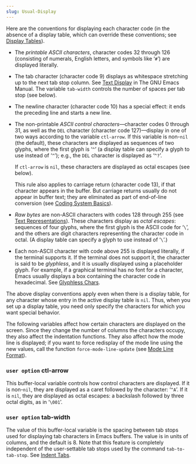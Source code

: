 ```yaml
---
slug: Usual-Display
---
```


Here are the conventions for displaying each character code (in the absence of a display table, which can override these conventions; see [Display Tables](/docs/elisp/Display-Tables)).

*   The *printable ASCII characters*, character codes 32 through 126 (consisting of numerals, English letters, and symbols like ‘`#`’) are displayed literally.

*   The tab character (character code 9) displays as whitespace stretching up to the next tab stop column. See [Text Display](https://www.gnu.org/software/emacs/manual/html_mono/emacs.html#Text-Display) in The GNU Emacs Manual. The variable `tab-width` controls the number of spaces per tab stop (see below).

*   The newline character (character code 10) has a special effect: it ends the preceding line and starts a new line.

*   The non-printable *ASCII control characters*—character codes 0 through 31, as well as the `DEL` character (character code 127)—display in one of two ways according to the variable `ctl-arrow`. If this variable is non-`nil` (the default), these characters are displayed as sequences of two glyphs, where the first glyph is ‘`^`’ (a display table can specify a glyph to use instead of ‘`^`’); e.g., the `DEL` character is displayed as ‘`^?`’.

    If `ctl-arrow` is `nil`, these characters are displayed as octal escapes (see below).

    This rule also applies to carriage return (character code 13), if that character appears in the buffer. But carriage returns usually do not appear in buffer text; they are eliminated as part of end-of-line conversion (see [Coding System Basics](/docs/elisp/Coding-System-Basics)).

*   *Raw bytes* are non-ASCII characters with codes 128 through 255 (see [Text Representations](/docs/elisp/Text-Representations)). These characters display as *octal escapes*: sequences of four glyphs, where the first glyph is the ASCII code for ‘`\`’, and the others are digit characters representing the character code in octal. (A display table can specify a glyph to use instead of ‘`\`’.)

*   Each non-ASCII character with code above 255 is displayed literally, if the terminal supports it. If the terminal does not support it, the character is said to be *glyphless*, and it is usually displayed using a placeholder glyph. For example, if a graphical terminal has no font for a character, Emacs usually displays a box containing the character code in hexadecimal. See [Glyphless Chars](/docs/elisp/Glyphless-Chars).

The above display conventions apply even when there is a display table, for any character whose entry in the active display table is `nil`. Thus, when you set up a display table, you need only specify the characters for which you want special behavior.

The following variables affect how certain characters are displayed on the screen. Since they change the number of columns the characters occupy, they also affect the indentation functions. They also affect how the mode line is displayed; if you want to force redisplay of the mode line using the new values, call the function `force-mode-line-update` (see [Mode Line Format](/docs/elisp/Mode-Line-Format)).

### <span className="tag useroption">`user option`</span> **ctl-arrow**

This buffer-local variable controls how control characters are displayed. If it is non-`nil`, they are displayed as a caret followed by the character: ‘`^A`’. If it is `nil`, they are displayed as octal escapes: a backslash followed by three octal digits, as in ‘`\001`’.

### <span className="tag useroption">`user option`</span> **tab-width**

The value of this buffer-local variable is the spacing between tab stops used for displaying tab characters in Emacs buffers. The value is in units of columns, and the default is 8. Note that this feature is completely independent of the user-settable tab stops used by the command `tab-to-tab-stop`. See [Indent Tabs](/docs/elisp/Indent-Tabs).
